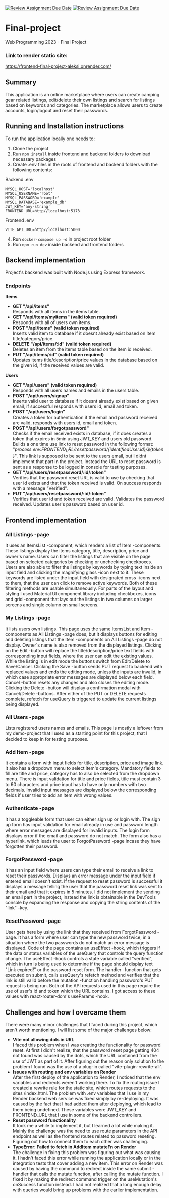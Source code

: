 [![Review Assignment Due Date](https://classroom.github.com/assets/deadline-readme-button-24ddc0f5d75046c5622901739e7c5dd533143b0c8e959d652212380cedb1ea36.svg)](https://classroom.github.com/a/qBr6G7dS)
[![Review Assignment Due Date](https://classroom.github.com/assets/deadline-readme-button-8d59dc4de5201274e310e4c54b9627a8934c3b88527886e3b421487c677d23eb.svg)](https://classroom.github.com/a/qBr6G7dS)
# Final-project
Web Programming 2023 - Final Project

### Link to render static site:
https://frontend-final-project-aleksi.onrender.com/

## Summary

This application is an online marketplace where users can create camping gear related listings, edit/delete their own listings and search for listings based on keywords and categories. The marketplace allows users to create accounts, login/logout and reset their passwords.

## Running and Installation instructions
To run the application locally one needs to:
1. Clone the project
2. Run `npm install` inside frontend and backend folders to download necessary packages
3. Create .env files in the roots of frontend and backend folders with the following contents:  

Backend .env
```
MYSQL_HOST='localhost'
MYSQL_USERNAME='root'
MYSQL_PASSWORD='example'
MYSQL_DATABASE='example_db'
JWT_KEY='any-string'
FRONTEND_URL=http//localhost:5173
```  
Frontend .env  
```
VITE_API_URL=http//localhost:5000
```  
4. Run `docker-compose up -d` in project root folder
5. Run `npm run dev` inside backend and frontend folders 

## Backend implementation

Project's backend was built with Node.js using Express framework.

### Endpoints

**Items**  
- **GET "/api/items"**  
Responds with all items in the items table.
- **GET "/api/items/myitems" (valid token required)**  
Responds with all of users own items.
- **POST "/api/items" (valid token required)**  
Inserts valid item to database if it doesnt already exist based on item title/category/price.
- **DELETE "/api/items/:id" (valid token required)**  
Deletes an item from the items table based on the item id received.
- **PUT "/api/items/:id" (valid token required)**  
Updates items title/description/price values in the database based on the given id, if the received values are valid.
  
**Users**  
- **GET "/api/users" (valid token required)**  
Responds with all users names and emails in the users table.
- **POST "/api/users/signup"**  
Inserts valid user to database if it doesnt already exist based on given email, if successful responds with users id, email and token.
- **POST "/api/users/login"**  
Creates a token for authentication if the email and password received are valid, responds with users id, email and token.
- **POST "/api/users/forgotpassword"**  
Checks if the email received exists in database, if it does creates a token that expires in 5min using JWT_KEY and users old password. Builds a one time use link to reset password in the following format: "*${process.env.FRONTEND_URL}/resetpassword/${identifiedUser.id}/${token}*". This link is supposed to be sent to the users email, but I didnt implement that part in the project. Instead the URL to reset password is sent as a response to be logged in console for testing purposes.
- **GET "/api/users/resetpassword/:id/:token"**  
Verifies that the password reset URL is valid to use by checking that user id exists and that the token received is valid. On success responds with a message "Verified".
- **PUT "/api/users/resetpassword/:id/:token"**  
Verifies that user id and token received are valid. Validates the password received. Updates user's password based on user id.

## Frontend implementation

### All Listings -page
It uses an ItemsList -component, which renders a list of Item -components. These listings display the items category, title, description, price and owner's name. Users can filter the listings that are visible on the page based on selected categories by checking or unchecking checkboxes. Users are also able to filter the listings by keywords by typing text inside an input field and clicking the magnifying glass -icon next to it. These keywords are listed under the input field with designated cross -icons next to them, that the user can click to remove active keywords. Both of these filtering methods are usable simultaneously. For parts of the layout and styling I used Material UI component library including checkboxes, icons and grid -component that lays out the listings in two columns on larger screens and single column on small screens.  

### My Listings -page
It lists users own listings. This page uses the same ItemsList and Item -components as All Listings -page does, but it displays buttons for editing and deleting listings that the Item -components on All Listings -page do not display. Owner's name is also removed from the displayed listings. Clicking on the Edit -button will replace the title/description/price text fields with corresponding input fields, where the user can edit the existing values. While the listing is in edit mode the buttons switch from Edit/Delete to Save/Cancel. Clicking the Save -button sends PUT request to backend with replaced values and ends the editing mode, unless the inputs are invalid, in which case appropriate error messages are displayed below each field. Cancel -button resets any changes and also closes the editing mode. Clicking the Delete -button will display a confirmation modal with Cancel/Delete -buttons. After either of the PUT or DELETE requests complete, refetch for useQuery is triggered to update the current listings being displayed.

### All Users -page
Lists registered users names and emails. This page is mostly a leftover from my demo-project that I used as a starting point for this project, that I decided to keep in for testing purposes.  

### Add Item -page
It contains a form with input fields for title, description, price and image link. It also has a dropdown menu to select item's category. Mandatory fields to fill are title and price, category has to also be selected from the dropdown menu. There is input validation for title and price fields, title must contain 3 to 60 characters and price input has to have only numbers with two decimals. Invalid input messages are displayed below the corresponding fields if user tries to add an item with wrong values.

### Authenticate -page
It has a toggleable form that user can either sign up or login with. The sign up form has input validation for email already in use and password length where error messages are displayed for invalid inputs. The login form displays error if the email and password do not match. The form also has a hyperlink, which leads the user to ForgotPassword -page incase they have forgotten their password.

### ForgotPassword -page
It has an input field where users can type their email to receive a link to reset their passwords. Displays an error message under the input field if entered email doesn't exist. If the request to reset password is successful it displays a message telling the user that the password reset link was sent to their email and that it expires in 5 minutes. I did not implement the sending an email part in the project, instead the link is obtainable in the DevTools console by expanding the response and copying the string contents of the "link" -key.

### ResetPassword -page
User gets here by using the link that they received from ForgotPassword -page. It has a form where user can type the new password twice, in a situation where the two passwords do not match an error message is displayed. Code of the page contains an useEffect -hook, which triggers if the data or status variables of the useQuery that controls the query function change. The useEffect -hook controls a state variable called "verified", which in turn is being used to determine if the page should display text "Link expired!" or the password reset form. The handler -function that gets executed on submit, calls useQuery's refetch method and verifies that the link is still valid before the mutation -function handling password's PUT request is being run. Both of the API requests used in this page require the use of user's id and token which the URL contains. I got access to these values with react-router-dom's useParams -hook.

## Challenges and how I overcame them
There were many minor challenges that I faced during this project, which aren't worth mentioning. I will list some of the major challenges below:  
- **Vite not allowing dots in URL**  
I faced this problem when I was creating the functionality for password reset. At first I didn't realize, that the password reset page getting 404 not found was caused by the dots, which the URL contained from the use of JWT as part of it. After figuring out the reason only solution to the problem I found was the use of a plug-in called "vite-plugin-rewrite-all".  
- **Issues with routing and env variables on Render**  
After the first deploy of the application to Render, I noticed that the env variables and redirects weren't working there. To fix the routing issue I created a rewrite rule for the static site, which routes requests to the sites /index.html. The problem with .env variables that I use in my Render backend web service was fixed simply by re-deploying. It was caused by the fact that I had added them after deploying, which lead to them being undefined. These variables were JWT_KEY and FRONTEND_URL that I use in some of the backend controllers.  
- **Reset password functionality**  
It took me a while to implement it, but I learned a lot while making it. Mainly the challenge was the need to use route parameters in the API endpoint as well as the frontend routes related to password reseting. Figuring out how to connect them to each other was challenging.  
- **TypeError: Failed to fetch in AddItem mutateFn on Render**  
The challenge in fixing this problem was figuring out what was causing it. I hadn't faced this error while running the application locally or in the integration tests that cover adding a new item. This error on Render was caused by having the command to redirect inside the same submit -handler that calls the mutate function, after calling the mutate function. I fixed it by making the redirect command trigger on the useMutation's onSuccess function instead. I had not realized that a long enough delay with queries would bring up problems with the earlier implementation.
